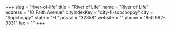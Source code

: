 +++
slug = "river-of-life"
title = "River of Life"
name = "River of Life"
address = "10 Faith Avenue"
cityIndexKey = "city-fl-sopchoppy"
city = "Sopchoppy"
state = "FL"
postal = "32358"
website = ""
phone = "850 962-9331"
fax = ""
+++
